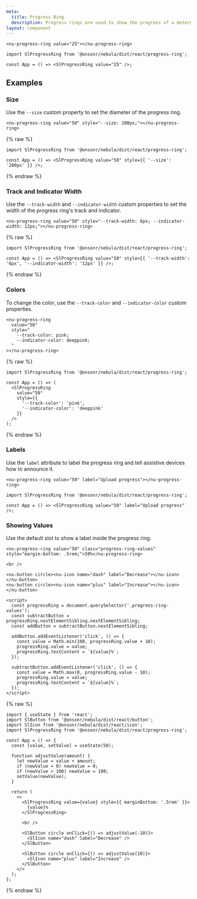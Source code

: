 ```yaml
---
meta:
  title: Progress Ring
  description: Progress rings are used to show the progress of a determinate operation in a circular fashion.
layout: component
---
```


```html:preview
<nu-progress-ring value="25"></nu-progress-ring>
```

```jsx:react
import SlProgressRing from '@onsonr/nebula/dist/react/progress-ring';

const App = () => <SlProgressRing value="25" />;
```

## Examples

### Size

Use the `--size` custom property to set the diameter of the progress ring.

```html:preview
<nu-progress-ring value="50" style="--size: 200px;"></nu-progress-ring>
```

{% raw %}

```jsx:react
import SlProgressRing from '@onsonr/nebula/dist/react/progress-ring';

const App = () => <SlProgressRing value="50" style={{ '--size': '200px' }} />;
```

{% endraw %}

### Track and Indicator Width

Use the `--track-width` and `--indicator-width` custom properties to set the width of the progress ring's track and indicator.

```html:preview
<nu-progress-ring value="50" style="--track-width: 6px; --indicator-width: 12px;"></nu-progress-ring>
```

{% raw %}

```jsx:react
import SlProgressRing from '@onsonr/nebula/dist/react/progress-ring';

const App = () => <SlProgressRing value="50" style={{ '--track-width': '6px', '--indicator-width': '12px' }} />;
```

{% endraw %}

### Colors

To change the color, use the `--track-color` and `--indicator-color` custom properties.

```html:preview
<nu-progress-ring
  value="50"
  style="
    --track-color: pink;
    --indicator-color: deeppink;
  "
></nu-progress-ring>
```

{% raw %}

```jsx:react
import SlProgressRing from '@onsonr/nebula/dist/react/progress-ring';

const App = () => (
  <SlProgressRing
    value="50"
    style={{
      '--track-color': 'pink',
      '--indicator-color': 'deeppink'
    }}
  />
);
```

{% endraw %}

### Labels

Use the `label` attribute to label the progress ring and tell assistive devices how to announce it.

```html:preview
<nu-progress-ring value="50" label="Upload progress"></nu-progress-ring>
```

```jsx:react
import SlProgressRing from '@onsonr/nebula/dist/react/progress-ring';

const App = () => <SlProgressRing value="50" label="Upload progress" />;
```

### Showing Values

Use the default slot to show a label inside the progress ring.

```html:preview
<nu-progress-ring value="50" class="progress-ring-values" style="margin-bottom: .5rem;">50%</nu-progress-ring>

<br />

<nu-button circle><nu-icon name="dash" label="Decrease"></nu-icon></nu-button>
<nu-button circle><nu-icon name="plus" label="Increase"></nu-icon></nu-button>

<script>
  const progressRing = document.querySelector('.progress-ring-values');
  const subtractButton = progressRing.nextElementSibling.nextElementSibling;
  const addButton = subtractButton.nextElementSibling;

  addButton.addEventListener('click', () => {
    const value = Math.min(100, progressRing.value + 10);
    progressRing.value = value;
    progressRing.textContent = `${value}%`;
  });

  subtractButton.addEventListener('click', () => {
    const value = Math.max(0, progressRing.value - 10);
    progressRing.value = value;
    progressRing.textContent = `${value}%`;
  });
</script>
```

{% raw %}

```jsx:react
import { useState } from 'react';
import SlButton from '@onsonr/nebula/dist/react/button';
import SlIcon from '@onsonr/nebula/dist/react/icon';
import SlProgressRing from '@onsonr/nebula/dist/react/progress-ring';

const App = () => {
  const [value, setValue] = useState(50);

  function adjustValue(amount) {
    let newValue = value + amount;
    if (newValue < 0) newValue = 0;
    if (newValue > 100) newValue = 100;
    setValue(newValue);
  }

  return (
    <>
      <SlProgressRing value={value} style={{ marginBottom: '.5rem' }}>
        {value}%
      </SlProgressRing>

      <br />

      <SlButton circle onClick={() => adjustValue(-10)}>
        <SlIcon name="dash" label="Decrease" />
      </SlButton>

      <SlButton circle onClick={() => adjustValue(10)}>
        <SlIcon name="plus" label="Increase" />
      </SlButton>
    </>
  );
};
```

{% endraw %}
